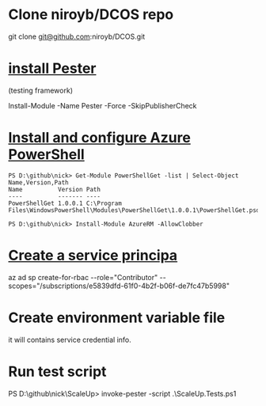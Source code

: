 

# Clone niroyb/DCOS repo

  git clone git@github.com:niroyb/DCOS.git


# [install Pester](https://github.com/pester/Pester/wiki/Installation-and-Update)
  (testing framework)

  Install-Module -Name Pester -Force -SkipPublisherCheck


# [Install and configure Azure PowerShell](https://docs.microsoft.com/en-us/powershell/azure/install-azurerm-ps?view=azurermps-5.1.1)
  
    PS D:\github\nick> Get-Module PowerShellGet -list | Select-Object Name,Version,Path
    Name          Version Path
    ----          ------- ----
    PowerShellGet 1.0.0.1 C:\Program Files\WindowsPowerShell\Modules\PowerShellGet\1.0.0.1\PowerShellGet.psd1

    PS D:\github\nick> Install-Module AzureRM -AllowClobber

# [Create a service principa](https://www.terraform.io/docs/providers/azurerm/authenticating_via_service_principal.html)

  az ad sp create-for-rbac --role="Contributor" --scopes="/subscriptions/e5839dfd-61f0-4b2f-b06f-de7fc47b5998"

# Create environment variable file

  it will contains service credential info.
  

# Run test script

  PS D:\github\nick\ScaleUp> invoke-pester -script  .\ScaleUp.Tests.ps1
